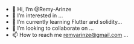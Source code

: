 - 👋 Hi, I’m @Remy-Arinze
- 👀 I’m interested in ...
- 🌱 I’m currently learning Flutter and solidity...
- 💞️ I’m looking to collaborate on ...
- 📫 How to reach me remyarinze@gmail.com ...

<!---
Remy-Arinze/Remy-Arinze is a ✨ special ✨ repository because its `README.md` (this file) appears on your GitHub profile.
You can click the Preview link to take a look at your changes.
--->
